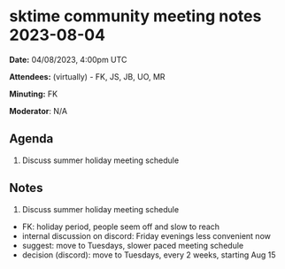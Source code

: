 
# sktime community meeting notes 2023-08-04


**Date:** 
04/08/2023, 4:00pm UTC

**Attendees:** (virtually) - FK, JS, JB, UO, MR

**Minuting:** FK

**Moderator**: N/A


## Agenda

1. Discuss summer holiday meeting schedule


## Notes

1. Discuss summer holiday meeting schedule

* FK: holiday period, people seem off and slow to reach
* internal discussion on discord: Friday evenings less convenient now
* suggest: move to Tuesdays, slower paced meeting schedule
* decision (discord): move to Tuesdays, every 2 weeks, starting Aug 15
